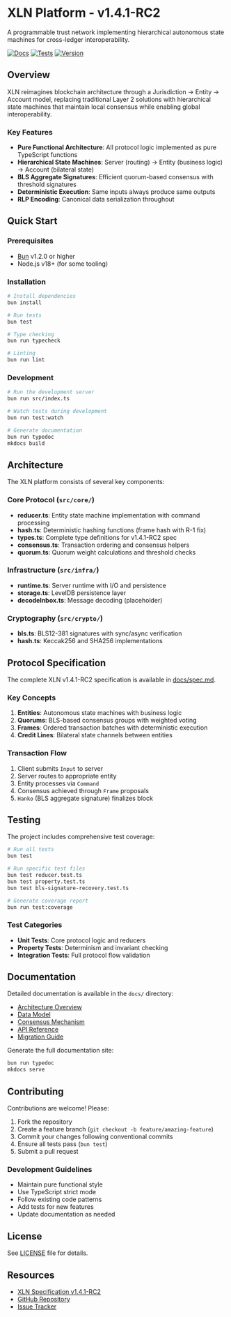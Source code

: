 # XLN Platform - v1.4.1-RC2

A programmable trust network implementing hierarchical autonomous state machines for cross-ledger interoperability.

[![Docs](https://img.shields.io/badge/docs-site-blue)](https://example.com)
[![Tests](https://img.shields.io/badge/tests-passing-green)](https://github.com/adimov-eth/thoughts/actions)
[![Version](https://img.shields.io/badge/version-1.4.1--RC2-orange)](docs/spec.md)

## Overview

XLN reimagines blockchain architecture through a Jurisdiction → Entity → Account model, replacing traditional Layer 2 solutions with hierarchical state machines that maintain local consensus while enabling global interoperability.

### Key Features

- **Pure Functional Architecture**: All protocol logic implemented as pure TypeScript functions
- **Hierarchical State Machines**: Server (routing) → Entity (business logic) → Account (bilateral state)
- **BLS Aggregate Signatures**: Efficient quorum-based consensus with threshold signatures
- **Deterministic Execution**: Same inputs always produce same outputs
- **RLP Encoding**: Canonical data serialization throughout

## Quick Start

### Prerequisites

- [Bun](https://bun.sh) v1.2.0 or higher
- Node.js v18+ (for some tooling)

### Installation

```bash
# Install dependencies
bun install

# Run tests
bun test

# Type checking
bun run typecheck

# Linting
bun run lint
```

### Development

```bash
# Run the development server
bun run src/index.ts

# Watch tests during development
bun run test:watch

# Generate documentation
bun run typedoc
mkdocs build
```

## Architecture

The XLN platform consists of several key components:

### Core Protocol (`src/core/`)

- **reducer.ts**: Entity state machine implementation with command processing
- **hash.ts**: Deterministic hashing functions (frame hash with R-1 fix)
- **types.ts**: Complete type definitions for v1.4.1-RC2 spec
- **consensus.ts**: Transaction ordering and consensus helpers
- **quorum.ts**: Quorum weight calculations and threshold checks

### Infrastructure (`src/infra/`)

- **runtime.ts**: Server runtime with I/O and persistence
- **storage.ts**: LevelDB persistence layer
- **decodeInbox.ts**: Message decoding (placeholder)

### Cryptography (`src/crypto/`)

- **bls.ts**: BLS12-381 signatures with sync/async verification
- **hash.ts**: Keccak256 and SHA256 implementations

## Protocol Specification

The complete XLN v1.4.1-RC2 specification is available in [docs/spec.md](docs/spec.md).

### Key Concepts

1. **Entities**: Autonomous state machines with business logic
2. **Quorums**: BLS-based consensus groups with weighted voting
3. **Frames**: Ordered transaction batches with deterministic execution
4. **Credit Lines**: Bilateral state channels between entities

### Transaction Flow

1. Client submits `Input` to server
2. Server routes to appropriate entity
3. Entity processes via `Command`
4. Consensus achieved through `Frame` proposals
5. `Hanko` (BLS aggregate signature) finalizes block

## Testing

The project includes comprehensive test coverage:

```bash
# Run all tests
bun test

# Run specific test files
bun test reducer.test.ts
bun test property.test.ts
bun test bls-signature-recovery.test.ts

# Generate coverage report
bun run test:coverage
```

### Test Categories

- **Unit Tests**: Core protocol logic and reducers
- **Property Tests**: Determinism and invariant checking
- **Integration Tests**: Full protocol flow validation

## Documentation

Detailed documentation is available in the `docs/` directory:

- [Architecture Overview](docs/architecture.md)
- [Data Model](docs/data-model.md)
- [Consensus Mechanism](docs/consensus.md)
- [API Reference](docs/api.md)
- [Migration Guide](docs/migration-v1.4.md)

Generate the full documentation site:

```bash
bun run typedoc
mkdocs serve
```

## Contributing

Contributions are welcome! Please:

1. Fork the repository
2. Create a feature branch (`git checkout -b feature/amazing-feature`)
3. Commit your changes following conventional commits
4. Ensure all tests pass (`bun test`)
5. Submit a pull request

### Development Guidelines

- Maintain pure functional style
- Use TypeScript strict mode
- Follow existing code patterns
- Add tests for new features
- Update documentation as needed

## License

See [LICENSE](LICENSE) file for details.

## Resources

- [XLN Specification v1.4.1-RC2](docs/spec.md)
- [GitHub Repository](https://github.com/adimov-eth/thoughts)
- [Issue Tracker](https://github.com/adimov-eth/thoughts/issues)
